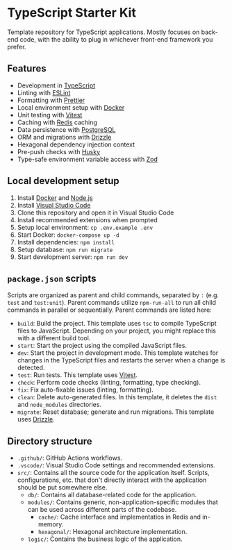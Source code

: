 # TypeScript Starter Kit

Template repository for TypeScript applications. Mostly focuses on back-end code, with the ability to plug in whichever front-end framework you prefer.

## Features

- Development in [TypeScript](https://www.typescriptlang.org/)
- Linting with [ESLint](https://eslint.org/)
- Formatting with [Prettier](https://prettier.io/)
- Local environment setup with [Docker](https://www.docker.com/)
- Unit testing with [Vitest](https://vitest.dev/)
- Caching with [Redis](https://redis.io/) caching
- Data persistence with [PostgreSQL](https://www.postgresql.org/)
- ORM and migrations with [Drizzle](https://orm.drizzle.team/)
- Hexagonal dependency injection context
- Pre-push checks with [Husky](https://typicode.github.io/husky/)
- Type-safe environment variable access with [Zod](https://zod.dev/)

## Local development setup

1. Install [Docker](https://www.docker.com/) and [Node.js](https://nodejs.org/)
1. Install [Visual Studio Code](https://code.visualstudio.com/)
1. Clone this repository and open it in Visual Studio Code
1. Install recommended extensions when prompted
1. Setup local environment: `cp .env.example .env`
1. Start Docker: `docker-compose up -d`
1. Install dependencies: `npm install`
1. Setup database: `npm run migrate`
1. Start development server: `npm run dev`

## `package.json` scripts

Scripts are organized as parent and child commands, separated by `:` (e.g. `test` and `test:unit`). Parent commands utilize `npm-run-all` to run all child commands in parallel or sequentially. Parent commands are listed here:

- `build`: Build the project. This template uses `tsc` to compile TypeScript files to JavaScript. Depending on your project, you might replace this with a different build tool.
- `start`: Start the project using the compiled JavaScript files.
- `dev`: Start the project in development mode. This template watches for changes in the TypeScript files and restarts the server when a change is detected.
- `test`: Run tests. This template uses [Vitest](https://vitest.dev/).
- `check`: Perform code checks (linting, formatting, type checking).
- `fix`: Fix auto-fixable issues (linting, formatting).
- `clean`: Delete auto-generated files. In this template, it deletes the `dist` and `node_modules` directories.
- `migrate`: Reset database; generate and run migrations. This template uses [Drizzle](https://orm.drizzle.team/).

## Directory structure

- `.github/`: GitHub Actions workflows.
- `.vscode/`: Visual Studio Code settings and recommended extensions.
- `src/`: Contains all the source code for the application itself. Scripts, configurations, etc. that don't directly interact with the application should be put somewhere else.
  - `db/`: Contains all database-related code for the application.
  - `modules/`: Contains generic, non-application-specific modules that can be used across different parts of the codebase.
    - `cache/`: Cache interface and implementatios in Redis and in-memory.
    - `hexagonal/`: Hexagonal architecture implementation.
  - `logic/`: Contains the business logic of the application.
